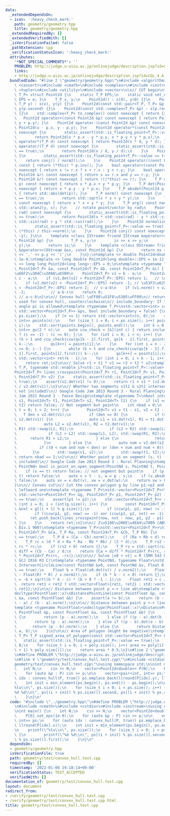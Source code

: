 ```yaml
---
data:
  _extendedDependsOn:
  - icon: ':heavy_check_mark:'
    path: geometry/geometry.hpp
    title: geometry/geometry.hpp
  _extendedRequiredBy: []
  _extendedVerifiedWith: []
  _isVerificationFailed: false
  _pathExtension: cpp
  _verificationStatusIcon: ':heavy_check_mark:'
  attributes:
    '*NOT_SPECIAL_COMMENTS*': ''
    PROBLEM: http://judge.u-aizu.ac.jp/onlinejudge/description.jsp?id=CGL_4_A
    links:
    - http://judge.u-aizu.ac.jp/onlinejudge/description.jsp?id=CGL_4_A
  bundledCode: "#line 2 \"geometry/geometry.hpp\"\n#include <algorithm>\n#include\
    \ <cassert>\n#include <cmath>\n#include <complex>\n#include <iostream>\n#include\
    \ <tuple>\n#include <utility>\n#include <vector>\n\n// CUT begin\ntemplate <typename\
    \ T_P> struct Point2d {\n    static T_P EPS;\n    static void set_eps(T_P e) {\
    \ EPS = e; }\n    T_P x, y;\n    Point2d() : x(0), y(0) {}\n    Point2d(T_P x,\
    \ T_P y) : x(x), y(y) {}\n    Point2d(const std::pair<T_P, T_P> &p) : x(p.first),\
    \ y(p.second) {}\n    Point2d(const std::complex<T_P> &p) : x(p.real()), y(p.imag())\
    \ {}\n    std::complex<T_P> to_complex() const noexcept { return {x, y}; }\n \
    \   Point2d operator+(const Point2d &p) const noexcept { return Point2d(x + p.x,\
    \ y + p.y); }\n    Point2d operator-(const Point2d &p) const noexcept { return\
    \ Point2d(x - p.x, y - p.y); }\n    Point2d operator*(const Point2d &p) const\
    \ noexcept {\n        static_assert(std::is_floating_point<T_P>::value == true);\n\
    \        return Point2d(x * p.x - y * p.y, x * p.y + y * p.x);\n    }\n    Point2d\
    \ operator*(T_P d) const noexcept { return Point2d(x * d, y * d); }\n    Point2d\
    \ operator/(T_P d) const noexcept {\n        static_assert(std::is_floating_point<T_P>::value\
    \ == true);\n        return Point2d(x / d, y / d);\n    }\n    Point2d inv() const\
    \ {\n        static_assert(std::is_floating_point<T_P>::value == true);\n    \
    \    return conj() / norm2();\n    }\n    Point2d operator/(const Point2d &p)\
    \ const { return (*this) * p.inv(); }\n    bool operator<(const Point2d &r) const\
    \ noexcept { return x != r.x ? x < r.x : y < r.y; }\n    bool operator==(const\
    \ Point2d &r) const noexcept { return x == r.x and y == r.y; }\n    bool operator!=(const\
    \ Point2d &r) const noexcept { return !((*this) == r); }\n    T_P dot(Point2d\
    \ p) const noexcept { return x * p.x + y * p.y; }\n    T_P det(Point2d p) const\
    \ noexcept { return x * p.y - y * p.x; }\n    T_P absdet(Point2d p) const noexcept\
    \ { return std::abs(det(p)); }\n    T_P norm() const noexcept {\n        static_assert(std::is_floating_point<T_P>::value\
    \ == true);\n        return std::sqrt(x * x + y * y);\n    }\n    T_P norm2()\
    \ const noexcept { return x * x + y * y; }\n    T_P arg() const noexcept { return\
    \ std::atan2(y, x); }\n    // rotate point/vector by rad\n    Point2d rotate(T_P\
    \ rad) const noexcept {\n        static_assert(std::is_floating_point<T_P>::value\
    \ == true);\n        return Point2d(x * std::cos(rad) - y * std::sin(rad), x *\
    \ std::sin(rad) + y * std::cos(rad));\n    }\n    Point2d normalized() const {\n\
    \        static_assert(std::is_floating_point<T_P>::value == true);\n        return\
    \ (*this) / this->norm();\n    }\n    Point2d conj() const noexcept { return Point2d(x,\
    \ -y); }\n\n    template <class IStream> friend IStream &operator>>(IStream &is,\
    \ Point2d &p) {\n        T_P x, y;\n        is >> x >> y;\n        p = Point2d(x,\
    \ y);\n        return is;\n    }\n    template <class OStream> friend OStream\
    \ &operator<<(OStream &os, const Point2d &p) {\n        return os << '(' << p.x\
    \ << ',' << p.y << ')';\n    }\n};\ntemplate <> double Point2d<double>::EPS =\
    \ 1e-9;\ntemplate <> long double Point2d<long double>::EPS = 1e-12;\ntemplate\
    \ <> long long Point2d<long long>::EPS = 0;\n\ntemplate <typename T_P>\nint ccw(const\
    \ Point2d<T_P> &a, const Point2d<T_P> &b, const Point2d<T_P> &c) { // a->b->c\u306E\
    \u66F2\u304C\u308A\u65B9\n    Point2d<T_P> v1 = b - a;\n    Point2d<T_P> v2 =\
    \ c - a;\n    if (v1.det(v2) > Point2d<T_P>::EPS) return 1;   // \u5DE6\u6298\n\
    \    if (v1.det(v2) < -Point2d<T_P>::EPS) return -1; // \u53F3\u6298\n    if (v1.dot(v2)\
    \ < -Point2d<T_P>::EPS) return 2;  // c-a-b\n    if (v1.norm() < v2.norm()) return\
    \ -2;           // a-b-c\n    return 0;                                      \
    \ // a-c-b\n}\n\n// Convex hull \uFF08\u51F8\u5305\uFF09\n// return: IDs of vertices\
    \ used for convex hull, counterclockwise\n// include_boundary: If true, interior\
    \ angle pi is allowed\ntemplate <typename T_P>\nstd::vector<int> convex_hull(const\
    \ std::vector<Point2d<T_P>> &ps, bool include_boundary = false) {\n    int n =\
    \ ps.size();\n    if (n <= 1) return std::vector<int>(n, 0);\n    std::vector<std::pair<Point2d<T_P>,\
    \ int>> points(n);\n    for (size_t i = 0; i < ps.size(); i++) points[i] = std::make_pair(ps[i],\
    \ i);\n    std::sort(points.begin(), points.end());\n    int k = 0;\n    std::vector<std::pair<Point2d<T_P>,\
    \ int>> qs(2 * n);\n    auto ccw_check = [&](int c) { return include_boundary\
    \ ? (c == -1) : (c <= 0); };\n    for (int i = 0; i < n; i++) {\n        while\
    \ (k > 1 and ccw_check(ccw(qs[k - 2].first, qs[k - 1].first, points[i].first)))\
    \ k--;\n        qs[k++] = points[i];\n    }\n    for (int i = n - 2, t = k; i\
    \ >= 0; i--) {\n        while (k > t and ccw_check(ccw(qs[k - 2].first, qs[k -\
    \ 1].first, points[i].first))) k--;\n        qs[k++] = points[i];\n    }\n   \
    \ std::vector<int> ret(k - 1);\n    for (int i = 0; i < k - 1; i++) ret[i] = qs[i].second;\n\
    \    return ret;\n}\n\n// Solve r1 + t1 * v1 == r2 + t2 * v2\ntemplate <typename\
    \ T_P, typename std::enable_if<std::is_floating_point<T_P>::value>::type * = nullptr>\n\
    Point2d<T_P> lines_crosspoint(Point2d<T_P> r1, Point2d<T_P> v1, Point2d<T_P> r2,\
    \ Point2d<T_P> v2) {\n    static_assert(std::is_floating_point<T_P>::value ==\
    \ true);\n    assert(v2.det(v1) != 0);\n    return r1 + v1 * (v2.det(r2 - r1)\
    \ / v2.det(v1));\n}\n\n// Whether two segments s1t1 & s2t2 intersect or not (endpoints\
    \ not included)\n// Google Code Jam 2013 Round 3 - Rural Planning\n// Google Code\
    \ Jam 2021 Round 3 - Fence Design\ntemplate <typename T>\nbool intersect_open_segments(Point2d<T>\
    \ s1, Point2d<T> t1, Point2d<T> s2, Point2d<T> t2) {\n    if (s1 == t1 or s2 ==\
    \ t2) return false; // Not segment but point\n    int nbad = 0;\n    for (int\
    \ t = 0; t < 2; t++) {\n        Point2d<T> v1 = t1 - s1, v2 = t2 - s2;\n     \
    \   T den = v2.det(v1);\n        if (den == 0) {\n            if (s1.det(v1) ==\
    \ s2.det(v1)) {\n                auto L1 = s1.dot(v1), R1 = t1.dot(v1);\n    \
    \            auto L2 = s2.dot(v1), R2 = t2.dot(v1);\n                if (L1 >\
    \ R1) std::swap(L1, R1);\n                if (L2 > R2) std::swap(L2, R2);\n  \
    \              if (L1 > L2) std::swap(L1, L2), std::swap(R1, R2);\n          \
    \      return R1 > L2;\n            } else {\n                return false;\n\
    \            }\n        } else {\n            auto num = v2.det(s2 - s1);\n  \
    \          if ((0 < num and num < den) or (den < num and num < 0)) nbad++;\n \
    \       }\n        std::swap(s1, s2);\n        std::swap(t1, t2);\n    }\n   \
    \ return nbad == 2;\n}\n\n// Whether point p is on segment (s, t) (endpoints not\
    \ included)\n// Google Code Jam 2013 Round 3 - Rural Planning\ntemplate <typename\
    \ PointNd> bool is_point_on_open_segment(PointNd s, PointNd t, PointNd p) {\n\
    \    if (s == t) return false; // not segment but point\n    if (p == s or p ==\
    \ t) return false;\n    auto v = t - s, w = p - s;\n    if (v.absdet(w)) return\
    \ false;\n    auto vv = v.dot(v), vw = v.dot(w);\n    return vw > 0 and vw < vv;\n\
    }\n\n// Convex cut\n// Cut the convex polygon g by line p1->p2 and return the\
    \ leftward one\ntemplate <typename T_P>\nstd::vector<Point2d<T_P>>\nconvex_cut(const\
    \ std::vector<Point2d<T_P>> &g, Point2d<T_P> p1, Point2d<T_P> p2) {\n    static_assert(std::is_floating_point<T_P>::value\
    \ == true);\n    assert(p1 != p2);\n    std::vector<Point2d<T_P>> ret;\n    for\
    \ (int i = 0; i < (int)g.size(); i++) {\n        const Point2d<T_P> &now = g[i],\
    \ &nxt = g[(i + 1) % g.size()];\n        if (ccw(p1, p2, now) != -1) ret.push_back(now);\n\
    \        if ((ccw(p1, p2, now) == -1) xor (ccw(p1, p2, nxt) == -1)) {\n      \
    \      ret.push_back(lines_crosspoint(now, nxt - now, p1, p2 - p1));\n       \
    \ }\n    }\n    return ret;\n}\n\n// 2\u5186\u306E\u4EA4\u70B9 (ABC157F, SRM 559\
    \ Div.1 900)\ntemplate <typename T_P>\nstd::vector<Point2d<T_P>>\nIntersectTwoCircles(const\
    \ Point2d<T_P> &Ca, T_P Ra, const Point2d<T_P> &Cb, T_P Rb) {\n    static_assert(std::is_floating_point<T_P>::value\
    \ == true);\n    T_P d = (Ca - Cb).norm();\n    if (Ra + Rb < d) return {};\n\
    \    T_P rc = (d * d + Ra * Ra - Rb * Rb) / (2 * d);\n    T_P rs2 = Ra * Ra -\
    \ rc * rc;\n    if (rs2 < 0) return {};\n    T_P rs = std::sqrt(rs2);\n    Point2d<T_P>\
    \ diff = (Cb - Ca) / d;\n    return {Ca + diff * Point2d<T_P>(rc, rs), Ca + diff\
    \ * Point2d<T_P>(rc, -rs)};\n}\n\n// Solve |x0 + vt| = R (SRM 543 Div.1 1000,\
    \ GCJ 2016 R3 C)\ntemplate <typename PointNd, typename Float>\nstd::vector<Float>\
    \ IntersectCircleLine(const PointNd &x0, const PointNd &v, Float R) {\n    static_assert(std::is_floating_point<Float>::value\
    \ == true);\n    Float b = Float(x0.dot(v)) / v.norm2();\n    Float c = Float(x0.norm2()\
    \ - Float(R) * R) / v.norm2();\n    if (b * b - c < 0) return {};\n    Float ret1\
    \ = -b + sqrtl(b * b - c) * (b > 0 ? -1 : 1);\n    Float ret2 = c / ret1;\n  \
    \  return ret1 < ret2 ? std::vector<Float>{ret1, ret2} : std::vector<Float>{ret2,\
    \ ret1};\n}\n\n// Distance between point p <-> line ab\ntemplate <typename PointFloat>\n\
    decltype(PointFloat::x)\nDistancePointLine(const PointFloat &p, const PointFloat\
    \ &a, const PointFloat &b) {\n    assert(a != b);\n    return (b - a).absdet(p\
    \ - a) / (b - a).norm();\n}\n\n// Distance between point p <-> line segment ab\n\
    template <typename PointFloat>\ndecltype(PointFloat::x)\nDistancePointSegment(const\
    \ PointFloat &p, const PointFloat &a, const PointFloat &b) {\n    if (a == b)\
    \ {\n        return (p - a).norm();\n    } else if ((p - a).dot(b - a) <= 0) {\n\
    \        return (p - a).norm();\n    } else if ((p - b).dot(a - b) <= 0) {\n \
    \       return (p - b).norm();\n    } else {\n        return DistancePointLine<PointFloat>(p,\
    \ a, b);\n    }\n}\n\n// Area of polygon (might be negative)\ntemplate <typename\
    \ T_P> T_P signed_area_of_polygon(const std::vector<Point2d<T_P>> &poly) {\n \
    \   static_assert(std::is_floating_point<T_P>::value == true);\n    T_P area =\
    \ 0;\n    for (size_t i = 0; i < poly.size(); i++) area += poly[i].det(poly[(i\
    \ + 1) % poly.size()]);\n    return area * 0.5;\n}\n#line 2 \"geometry/test/convex_hull.test.cpp\"\
    \n#define PROBLEM \"http://judge.u-aizu.ac.jp/onlinejudge/description.jsp?id=CGL_4_A\"\
    \n#line 4 \"geometry/test/convex_hull.test.cpp\"\n#include <cstdio>\n#line 6 \"\
    geometry/test/convex_hull.test.cpp\"\nusing namespace std;\n\nint main() {\n \
    \   int N;\n    cin >> N;\n    vector<Point2d<double>> P(N);\n    P[0].set_eps(1e-9);\n\
    \    for (auto &p : P) cin >> p;\n\n    vector<pair<int, int>> ps;\n    for (auto\
    \ idx : convex_hull(P, true)) ps.emplace_back(llround(P[idx].y), llround(P[idx].x));\n\
    \    int init = min_element(ps.begin(), ps.end()) - ps.begin();\n\n    printf(\"\
    %lu\\n\", ps.size());\n    for (size_t i = 0; i < ps.size(); i++) {\n        printf(\"\
    %d %d\\n\", ps[(i + init) % ps.size()].second, ps[(i + init) % ps.size()].first);\n\
    \    }\n}\n"
  code: "#include \"../geometry.hpp\"\n#define PROBLEM \"http://judge.u-aizu.ac.jp/onlinejudge/description.jsp?id=CGL_4_A\"\
    \n#include <cmath>\n#include <cstdio>\n#include <iostream>\nusing namespace std;\n\
    \nint main() {\n    int N;\n    cin >> N;\n    vector<Point2d<double>> P(N);\n\
    \    P[0].set_eps(1e-9);\n    for (auto &p : P) cin >> p;\n\n    vector<pair<int,\
    \ int>> ps;\n    for (auto idx : convex_hull(P, true)) ps.emplace_back(llround(P[idx].y),\
    \ llround(P[idx].x));\n    int init = min_element(ps.begin(), ps.end()) - ps.begin();\n\
    \n    printf(\"%lu\\n\", ps.size());\n    for (size_t i = 0; i < ps.size(); i++)\
    \ {\n        printf(\"%d %d\\n\", ps[(i + init) % ps.size()].second, ps[(i + init)\
    \ % ps.size()].first);\n    }\n}\n"
  dependsOn:
  - geometry/geometry.hpp
  isVerificationFile: true
  path: geometry/test/convex_hull.test.cpp
  requiredBy: []
  timestamp: '2022-01-08 19:18:14+09:00'
  verificationStatus: TEST_ACCEPTED
  verifiedWith: []
documentation_of: geometry/test/convex_hull.test.cpp
layout: document
redirect_from:
- /verify/geometry/test/convex_hull.test.cpp
- /verify/geometry/test/convex_hull.test.cpp.html
title: geometry/test/convex_hull.test.cpp
---
```

